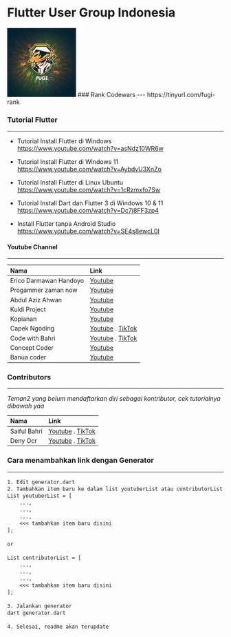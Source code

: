 # Flutter User Group Indonesia

<img src="https://github.com/fugindo/fugi-repo/blob/main/logo.png?raw=true" style="width: 160px;"/>
### Rank Codewars
---
https://tinyurl.com/fugi-rank

### Tutorial Flutter
---
- Tutorial Install Flutter di Windows<br>
https://www.youtube.com/watch?v=asNdz10WR6w

- Tutorial Install Flutter di Windows 11<br>
https://www.youtube.com/watch?v=AybdvU3XnZo

- Tutorial Install Flutter di Linux Ubuntu<br>
https://www.youtube.com/watch?v=1cRzmxfo7Sw

- Tutorial Install Dart dan Flutter 3 di Windows 10 & 11<br>
https://www.youtube.com/watch?v=Dc7j8FF3zp4

- Install Flutter tanpa Android Studio<br>
https://www.youtube.com/watch?v=SE4s8ewcL0I

#### Youtube Channel
---
 <!-- YoutubeChannelGeneratorStart -->
| Nama | Link  |
| :--- | :--- |
| Erico Darmawan Handoyo | [Youtube](https://www.youtube.com/c/EricoDarmawanHandoyo)
| Progammer zaman now | [Youtube](https://www.youtube.com/c/ProgrammerZamanNow)
| Abdul Aziz Ahwan | [Youtube](https://www.youtube.com/c/AbdulAzizAhwanID)
| Kuldi Project | [Youtube](https://www.youtube.com/c/KuldiiProject)
| Kopianan | [Youtube](https://www.youtube.com/c/KopiAnan)
| Capek Ngoding | [Youtube](https://www.youtube.com/c/CapekNgoding)  . [TikTok](https://www.tiktok.com/@codingwithdeny)
| Code with Bahri | [Youtube](https://www.youtube.com/c/SaifulBahri27)  . [TikTok](https://www.tiktok.com/@codewithbahri)
| Concept Coder | [Youtube](https://www.youtube.com/user/saylhendra)
| Banua coder | [Youtube](https://www.youtube.com/channel/UC0SrBwl_lIlvR_wpYcmCG8w)
<!-- YoutubeChannelGeneratorEnd -->

### Contributors
---
<i>Teman2 yang belum mendaftarkan diri sebagai kontributor, cek tutorialnya dibawah yaa </i>
<!-- ContributorGeneratorStart -->
| Nama | Link  |
| :--- | :--- |
| Saiful Bahri | [Youtube](https://www.youtube.com/c/SaifulBahri27)  . [TikTok](https://www.tiktok.com/@codewithbahri)
| Deny Ocr | [Youtube](https://www.youtube.com/c/CapekNgoding)  . [TikTok](https://www.tiktok.com/@codingwithdeny)
<!-- ContributorGeneratorEnd -->

### Cara menambahkan link dengan Generator
---

```
1. Edit generator.dart
2. Tambahkan item baru ke dalam list youtuberList atau contributorList
List youtuberList = [
    ...,
    ...,
    ...,
    <<< tambahkan item baru disini
];

or

List contributorList = [
    ...,
    ...,
    ...,
    <<< tambahkan item baru disini
];

3. Jalankan generator
dart generator.dart

4. Selesai, readme akan terupdate
```
